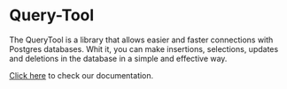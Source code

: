# Query-Tool
The QueryTool is a library that allows easier and faster connections with Postgres databases. Whit it, you can make insertions, selections, updates and deletions in the database in a simple and effective way.

[Click here](https://github.com/anapolima/Query-Tool/wiki) to check our documentation.

